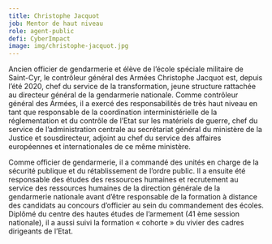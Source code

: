 ```yaml
---
title: Christophe Jacquot
job: Mentor de haut niveau
role: agent-public
defi: CyberImpact
image: img/christophe-jacquot.jpg
---
```

Ancien officier de gendarmerie et élève de l’école spéciale militaire de Saint-Cyr, le contrôleur général des Armées Christophe Jacquot est, depuis l’été 2020, chef du service de la transformation, jeune structure rattachée au directeur général de la gendarmerie nationale. Comme contrôleur général des Armées, il a exercé des responsabilités de très haut niveau en tant que responsable de la coordination interministérielle de la réglementation et du contrôle de l’Etat sur les matériels de guerre, chef du service de l’administration centrale au secrétariat général du ministère de la Justice et sousdirecteur, adjoint au chef du service des affaires européennes et internationales de ce même ministère. 

Comme officier de gendarmerie, il a commandé des unités en charge de la sécurité publique et du rétablissement de l’ordre public. Il a ensuite été responsable des études des ressources humaines et recrutement au service des ressources humaines de la direction générale de la gendarmerie nationale avant d’être responsable de la formation à distance des candidats au concours d’officier au sein du commandement des écoles. Diplômé du centre des hautes études de l’armement (41 ème session nationale), il a aussi suivi la formation « cohorte » du vivier des cadres dirigeants de l’Etat.